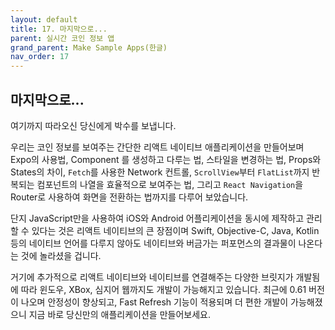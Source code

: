 ```yaml
---
layout: default
title: 17. 마지막으로...
parent: 실시간 코인 정보 앱
grand_parent: Make Sample Apps(한글)
nav_order: 17
---
```


## 마지막으로...

여기까지 따라오신 당신에게 박수를 보냅니다. 

우리는 코인 정보를 보여주는 간단한 리액트 네이티브 애플리케이션을 만들어보며 Expo의 사용법, Component 를 생성하고 다루는 법, 스타일을 변경하는 법, Props와 States의 차이, `Fetch`를 사용한 Network 컨트롤, `ScrollView`부터 `FlatList`까지 반복되는 컴포넌트의 나열을 효율적으로 보여주는 법, 그리고 `React Navigation`을 Router로 사용하여 화면을 전환하는 법까지를 다루어 보았습니다. 

단지 JavaScript만을 사용하여 iOS와 Android 어플리케이션을 동시에 제작하고 관리할 수 있다는 것은 리액트 네이티브의 큰 장점이며 Swift, Objective-C, Java, Kotlin 등의 네이티브 언어를 다루지 않아도 네이티브와 버금가는 퍼포먼스의 결과물이 나온다는 것에 놀라셨을 겁니다. 

거기에 추가적으로 리액트 네이티브와 네이티브를 연결해주는 다양한 브릿지가 개발됨에 따라 윈도우, XBox, 심지어 웹까지도 개발이 가능해지고 있습니다. 최근에 0.61 버전이 나오며 안정성이 향상되고, Fast Refresh 기능이 적용되며 더 편한 개발이 가능해졌으니 지금 바로 당신만의 애플리케이션을 만들어보세요.
